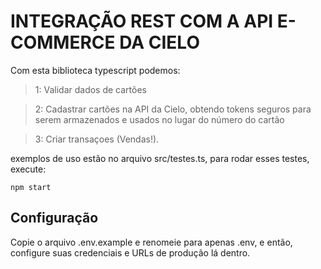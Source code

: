 # INTEGRAÇÃO REST COM A API E-COMMERCE DA CIELO

Com esta biblioteca typescript podemos:

> 1: Validar dados de cartões

> 2:  Cadastrar cartões na API da Cielo, obtendo tokens seguros para serem armazenados e usados no lugar do número do cartão

> 3:  Criar transaçoes (Vendas!).

exemplos de uso estão no arquivo src/testes.ts, para rodar esses testes, execute:

```
npm start
```

## Configuração

Copie o arquivo .env.example e renomeie para apenas .env, e então, configure suas credenciais e URLs de produção lá dentro.